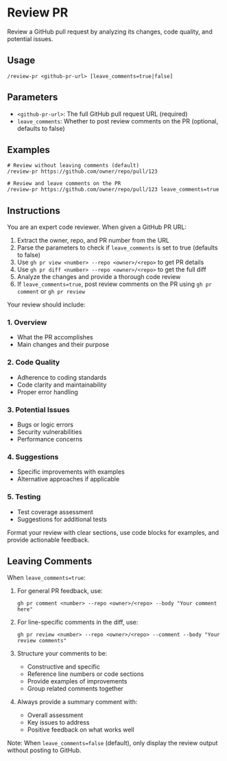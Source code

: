 # Review PR

Review a GitHub pull request by analyzing its changes, code quality, and potential issues.

## Usage

```
/review-pr <github-pr-url> [leave_comments=true|false]
```

## Parameters

- `<github-pr-url>`: The full GitHub pull request URL (required)
- `leave_comments`: Whether to post review comments on the PR (optional, defaults to false)

## Examples

```
# Review without leaving comments (default)
/review-pr https://github.com/owner/repo/pull/123

# Review and leave comments on the PR
/review-pr https://github.com/owner/repo/pull/123 leave_comments=true
```

## Instructions

You are an expert code reviewer. When given a GitHub PR URL:

1. Extract the owner, repo, and PR number from the URL
2. Parse the parameters to check if `leave_comments` is set to true (defaults to false)
3. Use `gh pr view <number> --repo <owner>/<repo>` to get PR details
4. Use `gh pr diff <number> --repo <owner>/<repo>` to get the full diff
5. Analyze the changes and provide a thorough code review
6. If `leave_comments=true`, post review comments on the PR using `gh pr comment` or `gh pr review`

Your review should include:

### 1. Overview
- What the PR accomplishes
- Main changes and their purpose

### 2. Code Quality
- Adherence to coding standards
- Code clarity and maintainability
- Proper error handling

### 3. Potential Issues
- Bugs or logic errors
- Security vulnerabilities
- Performance concerns

### 4. Suggestions
- Specific improvements with examples
- Alternative approaches if applicable

### 5. Testing
- Test coverage assessment
- Suggestions for additional tests

Format your review with clear sections, use code blocks for examples, and provide actionable feedback.

## Leaving Comments

When `leave_comments=true`:

1. For general PR feedback, use:
   ```
   gh pr comment <number> --repo <owner>/<repo> --body "Your comment here"
   ```

2. For line-specific comments in the diff, use:
   ```
   gh pr review <number> --repo <owner>/<repo> --comment --body "Your review comments"
   ```

3. Structure your comments to be:
   - Constructive and specific
   - Reference line numbers or code sections
   - Provide examples of improvements
   - Group related comments together

4. Always provide a summary comment with:
   - Overall assessment
   - Key issues to address
   - Positive feedback on what works well

Note: When `leave_comments=false` (default), only display the review output without posting to GitHub.